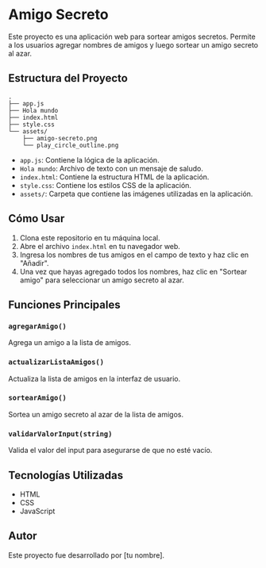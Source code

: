 # Amigo Secreto

Este proyecto es una aplicación web para sortear amigos secretos. Permite a los usuarios agregar nombres de amigos y luego sortear un amigo secreto al azar.

## Estructura del Proyecto

```
.
├── app.js
├── Hola mundo
├── index.html
├── style.css
└── assets/
    ├── amigo-secreto.png
    └── play_circle_outline.png
```

- `app.js`: Contiene la lógica de la aplicación.
- `Hola mundo`: Archivo de texto con un mensaje de saludo.
- `index.html`: Contiene la estructura HTML de la aplicación.
- `style.css`: Contiene los estilos CSS de la aplicación.
- `assets/`: Carpeta que contiene las imágenes utilizadas en la aplicación.

## Cómo Usar

1. Clona este repositorio en tu máquina local.
2. Abre el archivo `index.html` en tu navegador web.
3. Ingresa los nombres de tus amigos en el campo de texto y haz clic en "Añadir".
4. Una vez que hayas agregado todos los nombres, haz clic en "Sortear amigo" para seleccionar un amigo secreto al azar.

## Funciones Principales

### `agregarAmigo()`

Agrega un amigo a la lista de amigos.

### `actualizarListaAmigos()`

Actualiza la lista de amigos en la interfaz de usuario.

### `sortearAmigo()`

Sortea un amigo secreto al azar de la lista de amigos.

### `validarValorInput(string)`

Valida el valor del input para asegurarse de que no esté vacío.

## Tecnologías Utilizadas

- HTML
- CSS
- JavaScript

## Autor

Este proyecto fue desarrollado por [tu nombre].
